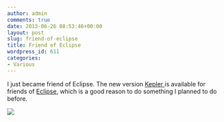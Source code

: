 ```yaml
---
author: admin
comments: true
date: 2013-06-26 08:53:46+00:00
layout: post
slug: friend-of-eclipse
title: Friend of Eclipse
wordpress_id: 611
categories:
- Various
---
```


I just became friend of Eclipse. The new version [Kepler ](http://projects.eclipse.org/releases/kepler)is available for friends of [Eclipse](http://www.eclipse.org/downloads/), which is a good reason to do something I planned to do before.

![](http://eclipse.org/donate/images/friendslogo.jpg)


